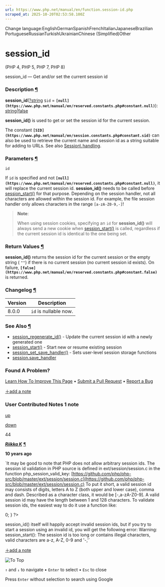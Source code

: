 ```yaml
---
url: https://www.php.net/manual/en/function.session-id.php
scraped_at: 2025-10-20T02:53:58.100Z
---
```


Change language:EnglishGermanSpanishFrenchItalianJapaneseBrazilian PortugueseRussianTurkishUkrainianChinese (Simplified)Other

# session\_id

(PHP 4, PHP 5, PHP 7, PHP 8)

session\_id — Get and/or set the current session id

### Description [¶](https://www.php.net/manual/en/function.session-id.php\#refsect1-function.session-id-description)

**session\_id**([?](https://www.php.net/manual/en/language.types.null.php)[string](https://www.php.net/manual/en/language.types.string.php) `$id` = **`[null](https://www.php.net/manual/en/reserved.constants.php#constant.null)`**): [string](https://www.php.net/manual/en/language.types.string.php)\|[false](https://www.php.net/manual/en/language.types.singleton.php)

**session\_id()** is used to get or set the session id for
the current session.


The constant **`[SID](https://www.php.net/manual/en/session.constants.php#constant.sid)`** can also be used to
retrieve the current name and session id as a string suitable for
adding to URLs. See also [Session\\
handling](https://www.php.net/manual/en/ref.session.php).


### Parameters [¶](https://www.php.net/manual/en/function.session-id.php\#refsect1-function.session-id-parameters)

`id`

If `id` is specified and not **`[null](https://www.php.net/manual/en/reserved.constants.php#constant.null)`**, it will replace the current
session id. **session\_id()** needs to be called before
[session\_start()](https://www.php.net/manual/en/function.session-start.php) for that purpose. Depending on the
session handler, not all characters are allowed within the session id.
For example, the file session handler only allows characters in the
range `[a-zA-Z0-9,-]`!


> **Note**:
>
> When using session cookies, specifying an `id`
> for **session\_id()** will always send a new cookie
> when [session\_start()](https://www.php.net/manual/en/function.session-start.php) is called, regardless if the
> current session id is identical to the one being set.

### Return Values [¶](https://www.php.net/manual/en/function.session-id.php\#refsect1-function.session-id-returnvalues)

**session\_id()** returns the session id for the current
session or the empty string ( `""`) if there is no current
session (no current session id exists).
On failure, **`[false](https://www.php.net/manual/en/reserved.constants.php#constant.false)`** is returned.


### Changelog [¶](https://www.php.net/manual/en/function.session-id.php\#refsect1-function.session-id-changelog)

| Version | Description |
| --- | --- |
| 8.0.0 | `id` is nullable now. |

### See Also [¶](https://www.php.net/manual/en/function.session-id.php\#refsect1-function.session-id-seealso)

- [session\_regenerate\_id()](https://www.php.net/manual/en/function.session-regenerate-id.php) \- Update the current session id with a newly generated one
- [session\_start()](https://www.php.net/manual/en/function.session-start.php) \- Start new or resume existing session
- [session\_set\_save\_handler()](https://www.php.net/manual/en/function.session-set-save-handler.php) \- Sets user-level session storage functions
- [session.save\_handler](https://www.php.net/manual/en/session.configuration.php#ini.session.save-handler)

### Found A Problem?

[Learn How To Improve This Page](https://github.com/php/doc-base/blob/master/README.md "This will take you to our contribution guidelines on GitHub")
•
[Submit a Pull Request](https://github.com/php/doc-en/blob/master/reference/session/functions/session-id.xml)
•
[Report a Bug](https://github.com/php/doc-en/issues/new?body=From%20manual%20page:%20https:%2F%2Fphp.net%2Ffunction.session-id%0A%0A---)

[＋add a note](https://www.php.net/manual/add-note.php?sect=function.session-id&repo=en&redirect=https://www.php.net/manual/en/function.session-id.php)

### User Contributed Notes 1 note

[up](https://www.php.net/manual/vote-note.php?id=116836&page=function.session-id&vote=up "Vote up!")

[down](https://www.php.net/manual/vote-note.php?id=116836&page=function.session-id&vote=down "Vote down!")

44


[**_Riikka K_**](https://www.php.net/manual/en/function.session-id.php#116836) [¶](https://www.php.net/manual/en/function.session-id.php#116836)

**10 years ago**

`It may be good to note that PHP does not allow arbitrary session ids. The session id validation in PHP source is defined in ext/session/session.c in the function php_session_valid_key:
[https://github.com/php/php-src/blob/master/ext/session/session.c](https://github.com/php/php-src/blob/master/ext/session/session.c)
To put it short, a valid session id may consists of digits, letters A to Z (both upper and lower case), comma and dash. Described as a character class, it would be [-,a-zA-Z0-9]. A valid session id may have the length between 1 and 128 characters. To validate session ids, the easiest way to do it use a function like:
<?php
function session_valid_id($session_id)
{
    return preg_match('/^[-,a-zA-Z0-9]{1,128}$/', $session_id) > 0;
}
?>
session_id() itself will happily accept invalid session ids, but if you try to start a session using an invalid id, you will get the following error:
Warning: session_start(): The session id is too long or contains illegal characters, valid characters are a-z, A-Z, 0-9 and '-,'`

[＋add a note](https://www.php.net/manual/add-note.php?sect=function.session-id&repo=en&redirect=https://www.php.net/manual/en/function.session-id.php)

![To Top](https://www.php.net/images/to-top@2x.png)

`↑` and `↓` to navigate •
`Enter` to select •
`Esc` to close


Press `Enter` without
selection to search using Google